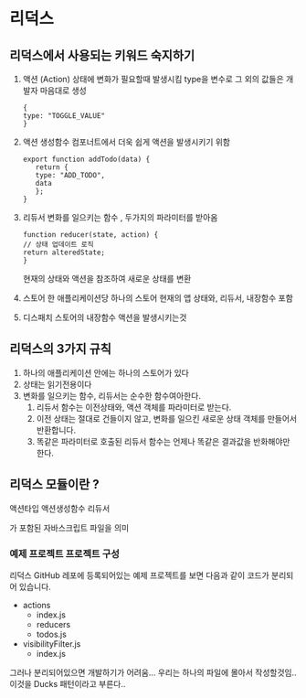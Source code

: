 # 리덕스

## 리덕스에서 사용되는 키워드 숙지하기

1. 액션 (Action)
   상태에 변화가 필요할때 발생시킴
   type을 변수로 그 외의 값들은 개발자 마음대로 생성
   ```
   {
   type: "TOGGLE_VALUE"
   }
   ```
2. 액션 생성함수
   컴포너트에서 더욱 쉽게 액션을 발생시키기 위함
   ```
   export function addTodo(data) {
      return {
      type: "ADD_TODO",
      data
      };
   }
   ```
3. 리듀서
   변화를 일으키는 함수 , 두가지의 파라미터를 받아옴
   ```
   function reducer(state, action) {
   // 상태 업데이트 로직
   return alteredState;
   }
   ```

   현재의 상태와 액션을 참조하여 새로운 상태를 변환
4. 스토어
   한 애플리케이션당 하나의 스토어
   현재의 앱 상태와, 리듀서, 내장함수 포함
5. 디스패치
   스토어의 내장함수
   액션을 발생시키는것 



## 리덕스의 3가지 규칙

1. 하나의 애플리케이션 안에는 하나의 스토어가 있다
2. 상태는 읽기전용이다
3. 변화를 일으키는 함수, 리듀서는 순수한 함수여아한다.
   1. 리듀서 함수는 이전상태와, 액션 객체를 파라미터로 받는다.
   2. 이전 상태는 절대로 건들이지 않고, 변화를 일으킨 새로운 상태 객체를 만들어서 반환합니다.
   3. 똑같은 파라미터로 호출된 리듀서 함수는 언제나 똑같은 결과값을 반화해야만 한다.



## 리덕스 모듈이란 ? 

액션타입
액션생성함수
리듀서

가 포함된 자바스크립트 파일을 의미

### 예제 프로젝트 프로젝트 구성
리덕스 GitHub 레포에 등록되어있는 예제 프로젝트를 보면 다음과 같이 코드가 분리되어 있습니다.

- actions
  -   index.js
  -   reducers
  -   todos.js
- visibilityFilter.js
  -   index.js

그러나 분리되어있으면 개발하기가 어려움...
우리는 하나의 파일에 몰아서 작성할것임.. 
이것을 Ducks 패턴이라고 부른다..


